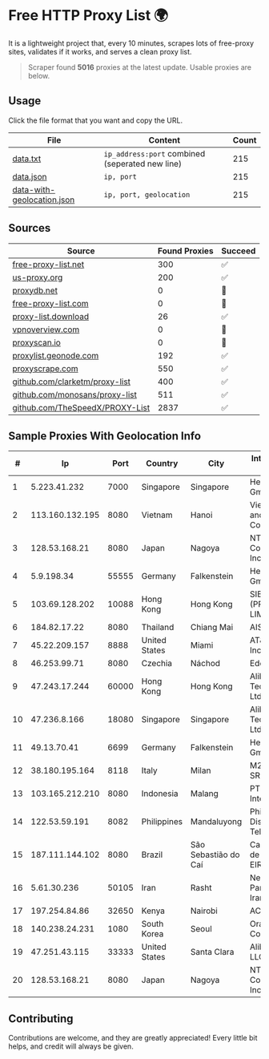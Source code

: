 
# Free HTTP Proxy List 🌍

It is a lightweight project that, every 10 minutes, scrapes lots of free-proxy sites, validates if it works, and serves a clean proxy list.


> Scraper found **5016** proxies at the latest update. Usable proxies are below.

## Usage

Click the file format that you want and copy the URL.


|File|Content|Count|
|----|-------|-----|
|[data.txt](https://raw.githubusercontent.com/themiralay/Proxy-List-World/master/data.txt)|`ip_address:port` combined (seperated new line)|215|
|[data.json](https://raw.githubusercontent.com/themiralay/Proxy-List-World/master/data.json)|`ip, port`|215|
|[data-with-geolocation.json](https://raw.githubusercontent.com/themiralay/Proxy-List-World/master/data-with-geolocation.json)|`ip, port, geolocation`|215|

## Sources

|Source|Found Proxies|Succeed|
|------|-------------|-------|
|[free-proxy-list.net](https://free-proxy-list.net)|300|✅|
|[us-proxy.org](https://www.us-proxy.org)|200|✅|
|[proxydb.net](http://proxydb.net)|0|🚫|
|[free-proxy-list.com](https://free-proxy-list.com/?page=&port=&type%5B%5D=http&type%5B%5D=https&up_time=0&search=Search)|0|🚫|
|[proxy-list.download](https://www.proxy-list.download/HTTP)|26|✅|
|[vpnoverview.com](https://vpnoverview.com/privacy/anonymous-browsing/free-proxy-servers)|0|🚫|
|[proxyscan.io](https://www.proxyscan.io)|0|🚫|
|[proxylist.geonode.com](https://proxylist.geonode.com/api/proxy-list?limit=300&page=1&sort_by=lastChecked&sort_type=desc&protocols=http,https)|192|✅|
|[proxyscrape.com](https://api.proxyscrape.com/v2/?request=displayproxies&protocol=http&timeout=10000&country=all&ssl=all&anonymity=all)|550|✅|
|[github.com/clarketm/proxy-list](https://raw.githubusercontent.com/clarketm/proxy-list/master/proxy-list-raw.txt)|400|✅|
|[github.com/monosans/proxy-list](https://raw.githubusercontent.com/monosans/proxy-list/main/proxies/http.txt)|511|✅|
|[github.com/TheSpeedX/PROXY-List](https://raw.githubusercontent.com/TheSpeedX/PROXY-List/master/http.txt)|2837|✅|


## Sample Proxies With Geolocation Info

|#|Ip|Port|Country|City|Internet Service Provider|
|-|--|----|-------|----|-------------------------|
|1|5.223.41.232|7000|Singapore|Singapore|Hetzner Online GmbH|
|2|113.160.132.195|8080|Vietnam|Hanoi|VietNam Post and Telecom Corporation|
|3|128.53.168.21|8080|Japan|Nagoya|NTT PC Communications, Inc.|
|4|5.9.198.34|55555|Germany|Falkenstein|Hetzner Online GmbH|
|5|103.69.128.202|10088|Hong Kong|Hong Kong|SIBERFY (PRIVATE) LIMITED|
|6|184.82.17.22|8080|Thailand|Chiang Mai|AIS-Fibre|
|7|45.22.209.157|8888|United States|Miami|AT&T Services, Inc.|
|8|46.253.99.71|8080|Czechia|Náchod|Edera Group a.s.|
|9|47.243.17.244|60000|Hong Kong|Hong Kong|Alibaba (US) Technology Co., Ltd.|
|10|47.236.8.166|18080|Singapore|Singapore|Alibaba (US) Technology Co., Ltd.|
|11|49.13.70.41|6699|Germany|Falkenstein|Hetzner Online GmbH|
|12|38.180.195.164|8118|Italy|Milan|M247 Europe SRL|
|13|103.165.212.210|8080|Indonesia|Malang|PT iForte Global Internet|
|14|122.53.59.191|8082|Philippines|Mandaluyong|Philippine Long Distance Telephone Co.|
|15|187.111.144.102|8080|Brazil|São Sebastião do Caí|Caezar Provedor de Internet EIRELI|
|16|5.61.30.236|50105|Iran|Rasht|Negah Roshan Pars - ParsDev Iran Network|
|17|197.254.84.86|32650|Kenya|Nairobi|ACCESSKENYA|
|18|140.238.24.231|1080|South Korea|Seoul|Oracle Corporation|
|19|47.251.43.115|33333|United States|Santa Clara|Alibaba Cloud LLC|
|20|128.53.168.21|8080|Japan|Nagoya|NTT PC Communications, Inc.|



## Contributing

Contributions are welcome, and they are greatly appreciated! Every
little bit helps, and credit will always be given.

